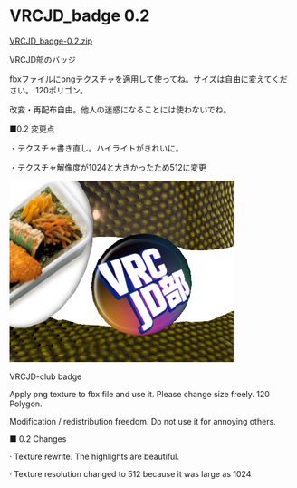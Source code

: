 # VRCJD_badge 0.2


<a href="https://github.com/noriben327/VRCJD_badge/releases/download/0.2/VRCJD_badge-0.2.zip
">VRCJD_badge-0.2.zip</a>

VRCJD部のバッジ

fbxファイルにpngテクスチャを適用して使ってね。サイズは自由に変えてください。
120ポリゴン。

改変・再配布自由。他人の迷惑になることには使わないでね。


■0.2 変更点

・テクスチャ書き直し。ハイライトがきれいに。

・テクスチャ解像度が1024と大きかったため512に変更

<img src="https://raw.githubusercontent.com/noriben327/VRCJD_badge/master/vrcjd_sample.jpg">

VRCJD-club badge

Apply png texture to fbx file and use it. Please change size freely. 120 Polygon.

Modification / redistribution freedom. Do not use it for annoying others.

■ 0.2 Changes

· Texture rewrite. The highlights are beautiful.

· Texture resolution changed to 512 because it was large as 1024
